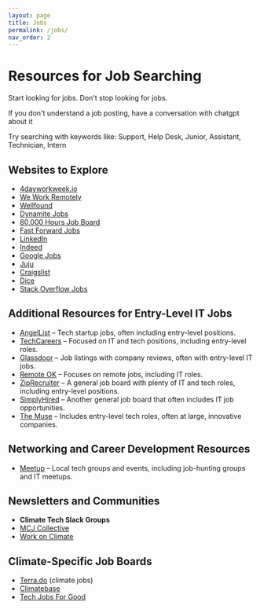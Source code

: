 ```yaml
---
layout: page
title: Jobs
permalink: /jobs/
nav_order: 2
---
```


# Resources for Job Searching
Start looking for jobs. Don't stop looking for jobs. 
  
If you don't understand a job posting, have a conversation with chatgpt about it
  
Try searching with keywords like: Support, Help Desk, Junior, Assistant, Technician, Intern

## Websites to Explore

- [4dayworkweek.io](https://4dayworkweek.io)
- [We Work Remotely](https://weworkremotely.com)
- [Wellfound](https://wellfound.com)
- [Dynamite Jobs](https://dynamitejobs.com)
- [80,000 Hours Job Board](https://jobs.80000hours.org/?query=Software)
- [Fast Forward Jobs](https://jobs.ffwd.org/jobs)
- [LinkedIn](https://linkedin.com)
- [Indeed](https://indeed.com)
- [Google Jobs](https://www.google.com/search?q=google+jobs)
- [Juju](https://www.juju.com/)
- [Craigslist](https://craigslist.org)
- [Dice](https://dice.com)
- [Stack Overflow Jobs](https://stackoverflow.com/jobs)


## Additional Resources for Entry-Level IT Jobs

- [AngelList](https://angel.co/jobs) – Tech startup jobs, often including entry-level positions.
- [TechCareers](https://www.techcareers.com) – Focused on IT and tech positions, including entry-level roles.
- [Glassdoor](https://www.glassdoor.com) – Job listings with company reviews, often with entry-level IT jobs.
- [Remote OK](https://remoteok.io) – Focuses on remote jobs, including IT roles.
- [ZipRecruiter](https://www.ziprecruiter.com) – A general job board with plenty of IT and tech roles, including entry-level positions.
- [SimplyHired](https://www.simplyhired.com) – Another general job board that often includes IT job opportunities.
- [The Muse](https://www.themuse.com) – Includes entry-level tech roles, often at large, innovative companies.

## Networking and Career Development Resources
- [Meetup](https://www.meetup.com) – Local tech groups and events, including job-hunting groups and IT meetups.

## Newsletters and Communities

- **Climate Tech Slack Groups**
- [MCJ Collective](https://www.mcjcollective.com/members)
- [Work on Climate](https://workonclimate.org)

## Climate-Specific Job Boards

- [Terra.do](https://terra.do) (climate jobs)
- [Climatebase](https://climatebase.org)
- [Tech Jobs For Good](https://techjobsforgood.com/)
